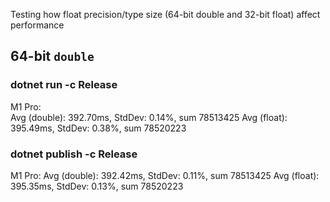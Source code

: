 Testing how float precision/type size (64-bit double and 32-bit float) affect performance

## 64-bit `double`

### dotnet run -c Release

M1 Pro:  
Avg (double): 392.70ms, StdDev: 0.14%, sum 78513425
Avg (float): 395.49ms, StdDev: 0.38%, sum 78520223

### dotnet publish -c Release

M1 Pro:
Avg (double): 392.42ms, StdDev: 0.11%, sum 78513425
Avg (float): 395.35ms, StdDev: 0.13%, sum 78520223

